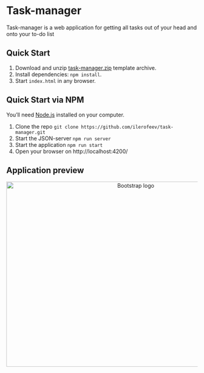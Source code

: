 # Task-manager
Task-manager is a web application for getting all tasks out of your head and onto your to-do list

## Quick Start

1. Download and unzip [task-manager.zip](https://github.com/ilerofeev/task-manager/archive/master.zip) template archive.
2. Install dependencies: `npm install`.
3. Start  `index.html` in any browser.

## Quick Start via NPM

You’ll need [Node.js](https://nodejs.org/) installed on your computer.

1. Clone the repo `git clone https://github.com/ilerofeev/task-manager.git`
2. Start the JSON-server `npm run server`
3. Start the application `npm run start`
4. Open your browser on http://localhost:4200/

## Application preview

<p align="center">
  <img src="https://i.imgur.com/Mz6w7rS.png" alt="Bootstrap logo" width="666" height="486">
</p>
